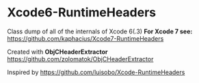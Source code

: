# Xcode6-RuntimeHeaders
Class dump of all of the internals of Xcode 6(.3)
**For Xcode 7 see:** https://github.com/kaphacius/Xcode7-RuntimeHeaders

Created with **ObjCHeaderExtractor** https://github.com/zolomatok/ObjCHeaderExtractor

Inspired by https://github.com/luisobo/Xcode-RuntimeHeaders
